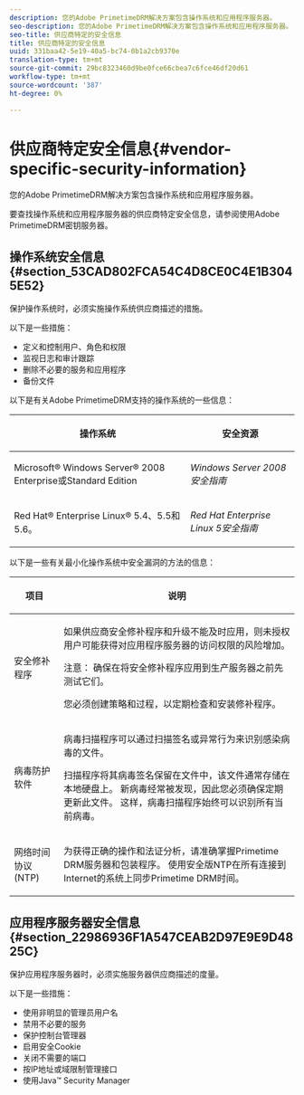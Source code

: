 ```yaml
---
description: 您的Adobe PrimetimeDRM解决方案包含操作系统和应用程序服务器。
seo-description: 您的Adobe PrimetimeDRM解决方案包含操作系统和应用程序服务器。
seo-title: 供应商特定的安全信息
title: 供应商特定的安全信息
uuid: 331baa42-5e19-40a5-bc74-0b1a2cb9370e
translation-type: tm+mt
source-git-commit: 29bc8323460d9be0fce66cbea7c6fce46df20d61
workflow-type: tm+mt
source-wordcount: '387'
ht-degree: 0%

---
```



# 供应商特定安全信息{#vendor-specific-security-information}

您的Adobe PrimetimeDRM解决方案包含操作系统和应用程序服务器。

要查找操作系统和应用程序服务器的供应商特定安全信息，请参阅使用Adobe PrimetimeDRM密钥服务器。

## 操作系统安全信息{#section_53CAD802FCA54C4D8CE0C4E1B3045E52}

保护操作系统时，必须实施操作系统供应商描述的措施。

以下是一些措施：

* 定义和控制用户、角色和权限
* 监视日志和审计跟踪
* 删除不必要的服务和应用程序
* 备份文件

以下是有关Adobe PrimetimeDRM支持的操作系统的一些信息：

<table frame="all" colsep="1" rowsep="1" class="+ topic/table adobe-d/table " id="table_ugl_kjz_n4"> 
 <thead class="- topic/thead "> 
  <tr rowsep="1" class="- topic/row "> 
   <th colname="1" class="- topic/entry entry"> <p class="- topic/p ">操作系统 </p> </th> 
   <th colname="2" class="- topic/entry entry"> <p class="- topic/p ">安全资源 </p> </th> 
  </tr> 
 </thead>
 <tbody class="- topic/tbody "> 
  <tr rowsep="1" class="- topic/row "> 
   <td colname="1" class="- topic/entry "> <p class="- topic/p ">Microsoft® Windows Server® 2008 Enterprise或Standard Edition </p> </td> 
   <td colname="2" class="- topic/entry "> <p class="- topic/p "><i class="+ topic/ph hi-d/i ">Windows Server 2008安全指南</i> </p> </td> 
  </tr> 
  <tr rowsep="0" class="- topic/row "> 
   <td colname="1" class="- topic/entry "> <p class="- topic/p ">Red Hat® Enterprise Linux® 5.4、5.5和5.6。 </p> </td> 
   <td colname="2" class="- topic/entry "> <p class="- topic/p "><i class="+ topic/ph hi-d/i ">Red Hat Enterprise Linux 5安全指南</i> </p> </td> 
  </tr> 
 </tbody> 
</table>

以下是一些有关最小化操作系统中安全漏洞的方法的信息：

<table frame="all" colsep="1" rowsep="1" class="+ topic/table adobe-d/table " id="table_whl_kjz_n4"> 
 <thead class="- topic/thead "> 
  <tr rowsep="1" class="- topic/row "> 
   <th colname="1" class="- topic/entry entry"> <p class="- topic/p ">项目 </p> </th> 
   <th colname="2" class="- topic/entry entry"> <p class="- topic/p ">说明 </p> </th> 
  </tr> 
 </thead>
 <tbody class="- topic/tbody "> 
  <tr rowsep="1" class="- topic/row "> 
   <td colname="1" class="- topic/entry "> <p class="- topic/p ">安全修补程序 </p> </td> 
   <td colname="2" class="- topic/entry "> <p class="- topic/p ">如果供应商安全修补程序和升级不能及时应用，则未授权用户可能获得对应用程序服务器的访问权限的风险增加。 </p> <p>注意： 确保在将安全修补程序应用到生产服务器之前先测试它们。 </p> <p class="- topic/p ">您必须创建策略和过程，以定期检查和安装修补程序。 </p> </td> 
  </tr> 
  <tr rowsep="1" class="- topic/row "> 
   <td colname="1" class="- topic/entry "> <p class="- topic/p ">病毒防护软件 </p> </td> 
   <td colname="2" class="- topic/entry "> <p class="- topic/p ">病毒扫描程序可以通过扫描签名或异常行为来识别感染病毒的文件。 </p> <p>扫描程序将其病毒签名保留在文件中，该文件通常存储在本地硬盘上。 新病毒经常被发现，因此您必须确保定期更新此文件。 这样，病毒扫描程序始终可以识别所有当前病毒。 </p> </td> 
  </tr> 
  <tr rowsep="0" class="- topic/row "> 
   <td colname="1" class="- topic/entry "> <p class="- topic/p ">网络时间协议(NTP) </p> </td> 
   <td colname="2" class="- topic/entry "> <p class="- topic/p ">为获得正确的操作和法证分析，请准确掌握Primetime DRM服务器和包装程序。 使用安全版NTP在所有连接到Internet的系统上同步Primetime DRM时间。 </p> </td> 
  </tr> 
 </tbody> 
</table>

## 应用程序服务器安全信息{#section_22986936F1A547CEAB2D97E9E9D4825C}

保护应用程序服务器时，必须实施服务器供应商描述的度量。

以下是一些措施：

* 使用非明显的管理员用户名
* 禁用不必要的服务
* 保护控制台管理器
* 启用安全Cookie
* 关闭不需要的端口
* 按IP地址或域限制管理接口
* 使用Java™ Security Manager

